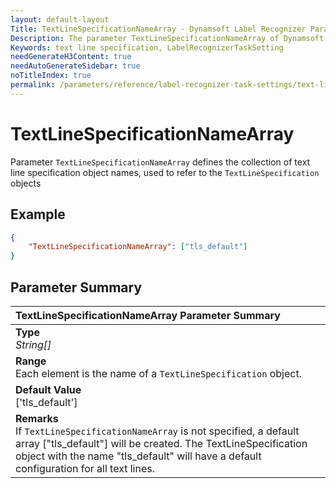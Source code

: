 ```yaml
---
layout: default-layout
Title: TextLineSpecificationNameArray - Dynamsoft Label Recognizer Parameters
Description: The parameter TextLineSpecificationNameArray of Dynamsoft Label Recognizer defines the collection of text line specification object names
Keywords: text line specification, LabelRecognizerTaskSetting
needGenerateH3Content: true
needAutoGenerateSidebar: true
noTitleIndex: true
permalink: /parameters/reference/label-recognizer-task-settings/text-line-specification-name-array.html
---
```


# TextLineSpecificationNameArray

Parameter `TextLineSpecificationNameArray` defines the collection of text line specification object names, used to refer to the `TextLineSpecification` objects

## Example

```json
{
    "TextLineSpecificationNameArray": ["tls_default"]
}
```

## Parameter Summary

| TextLineSpecificationNameArray Parameter Summary |
| :----------------------------------- |
| **Type**<br>*String[]* |
| **Range**<br>Each element is the name of a `TextLineSpecification` object. |
| **Default Value**<br>['tls_default'] |
| **Remarks**<br>If `TextLineSpecificationNameArray` is not specified, a default array ["tls_default"] will be created. The TextLineSpecification object with the name "tls_default" will have a default configuration for all text lines.|
